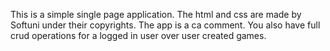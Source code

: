 This is a simple single page application. The html and css are made by Softuni under their copyrights. The app is a ca comment. You also have full crud operations for a logged in user over user created games.
